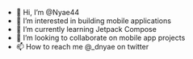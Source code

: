 - 👋 Hi, I’m @Nyae44
- 👀 I’m interested in building mobile applications
- 🌱 I’m currently learning Jetpack Compose
- 💞️ I’m looking to collaborate on mobile app projects
- 📫 How to reach me @_dnyae on twitter

<!---
Nyae44/Nyae44 is a ✨ special ✨ repository because its `README.md` (this file) appears on your GitHub profile.
You can click the Preview link to take a look at your changes.
--->

